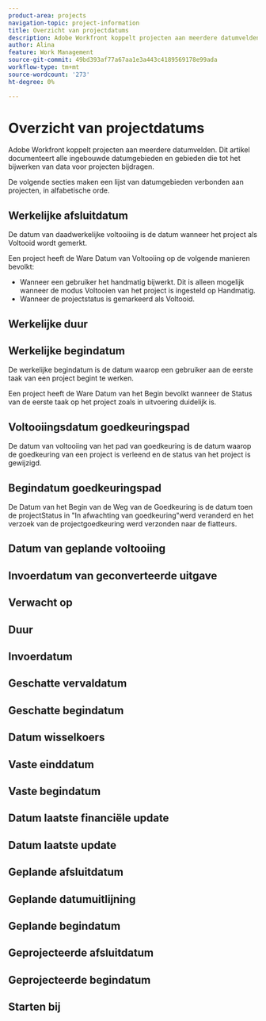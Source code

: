 ```yaml
---
product-area: projects
navigation-topic: project-information
title: Overzicht van projectdatums
description: Adobe Workfront koppelt projecten aan meerdere datumvelden. Dit artikel documenteert alle ingebouwde datumgebieden voor projecten.
author: Alina
feature: Work Management
source-git-commit: 49bd393af77a67aa1e3a443c4189569178e99ada
workflow-type: tm+mt
source-wordcount: '273'
ht-degree: 0%

---
```



<!--add to TOC and miniTOC-->

# Overzicht van projectdatums

Adobe Workfront koppelt projecten aan meerdere datumvelden. Dit artikel documenteert alle ingebouwde datumgebieden en gebieden die tot het bijwerken van data voor projecten bijdragen.

De volgende secties maken een lijst van datumgebieden verbonden aan projecten, in alfabetische orde.

## Werkelijke afsluitdatum

De datum van daadwerkelijke voltooiing is de datum wanneer het project als Voltooid wordt gemerkt.

Een project heeft de Ware Datum van Voltooiing op de volgende manieren bevolkt:

* Wanneer een gebruiker het handmatig bijwerkt. Dit is alleen mogelijk wanneer de modus Voltooien van het project is ingesteld op Handmatig.
* Wanneer de projectstatus is gemarkeerd als Voltooid.

## Werkelijke duur

## Werkelijke begindatum

De werkelijke begindatum is de datum waarop een gebruiker aan de eerste taak van een project begint te werken.

Een project heeft de Ware Datum van het Begin bevolkt wanneer de Status van de eerste taak op het project zoals in uitvoering duidelijk is.

## Voltooiingsdatum goedkeuringspad

De datum van voltooiing van het pad van goedkeuring is de datum waarop de goedkeuring van een project is verleend en de status van het project is gewijzigd.

## Begindatum goedkeuringspad

De Datum van het Begin van de Weg van de Goedkeuring is de datum toen de projectStatus in &quot;In afwachting van goedkeuring&quot;werd veranderd en het verzoek van de projectgoedkeuring werd verzonden naar de fiatteurs.

## Datum van geplande voltooiing

## Invoerdatum van geconverteerde uitgave

## Verwacht op

## Duur

## Invoerdatum

## Geschatte vervaldatum

## Geschatte begindatum

## Datum wisselkoers

## Vaste einddatum

## Vaste begindatum

## Datum laatste financiële update

## Datum laatste update

## Geplande afsluitdatum

## Geplande datumuitlijning

## Geplande begindatum

## Geprojecteerde afsluitdatum

## Geprojecteerde begindatum

## Starten bij





